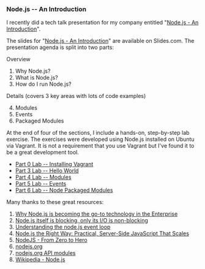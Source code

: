 ### Node.js -- An Introduction

I recently did a tech talk presentation for my company entitled "[Node.js - An Introduction](http://slides.com/rkiel/node-js-intro#/)".

The slides for "[Node.js - An Introduction](http://slides.com/rkiel/node-js-intro#/)" are available on Slides.com.
The presentation agenda is split into two parts:

Overview

1. Why Node.js?
2. What is Node.js?
3. How do I run Node.js?

Details (covers 3 key areas with lots of code examples)

4. Modules
5. Events
6. Packaged Modules

At the end of four of the sections, I include a hands-on, step-by-step lab exercise.
The exercises were developed using Node.js installed on Ubuntu via Vagrant.
It is not a requirement that you use Vagrant but I've found it to be a great development tool.

* [Part 0 Lab -- Installing Vagrant](https://github.com/rkiel/node-intro/wiki/Lab-:-Installing-Vagrant)
* [Part 3 Lab -- Hello World](https://github.com/rkiel/node-intro/wiki/Lab--:--Hello-World)
* [Part 4 Lab -- Modules](https://github.com/rkiel/node-intro/wiki/Lab-:-Modules)
* [Part 5 Lab -- Events](https://github.com/rkiel/node-intro/wiki/Lab-:-Events)
* [Part 6 Lab -- Node Packaged Modules](https://github.com/rkiel/node-intro/wiki/Lab-:-npm)

Many thanks to these great resources: 

1. [Why Node.js is becoming the go-to technology in the Enterprise](http://www.nearform.com/nodecrunch/node-js-becoming-go-technology-enterprise#.VAHg5mRdUSg)
2. [Node.js itself is blocking, only its I/O is non-blocking](http://greenash.net.au/thoughts/2012/11/nodejs-itself-is-blocking-only-its-io-is-non-blocking/)
3. [Understanding the node.js event loop](http://blog.mixu.net/2011/02/01/understanding-the-node-js-event-loop/)
4. [Node.js the Right Way: Practical, Server-Side JavaScript That Scales](https://pragprog.com/book/jwnode/node-js-the-right-way)
5. [NodeJS - From Zero to Hero](http://johanndutoit.net/presentations/2013/05/node-meetup-intro-29-may-2013/)
6. [nodejs.org](http://nodejs.org/)
7. [nodejs.org API modules](http://nodejs.org/api/modules.html)
8. [Wikipedia - Node.js](http://en.wikipedia.org/wiki/Node.js)
